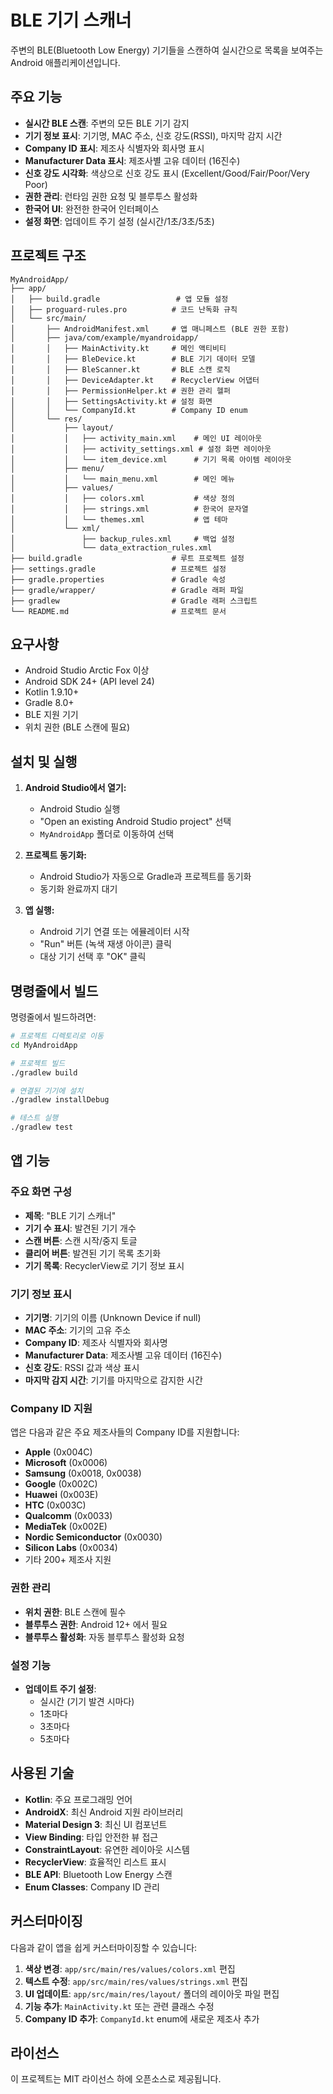 # BLE 기기 스캐너

주변의 BLE(Bluetooth Low Energy) 기기들을 스캔하여 실시간으로 목록을 보여주는 Android 애플리케이션입니다.

## 주요 기능

- **실시간 BLE 스캔**: 주변의 모든 BLE 기기 감지
- **기기 정보 표시**: 기기명, MAC 주소, 신호 강도(RSSI), 마지막 감지 시간
- **Company ID 표시**: 제조사 식별자와 회사명 표시
- **Manufacturer Data 표시**: 제조사별 고유 데이터 (16진수)
- **신호 강도 시각화**: 색상으로 신호 강도 표시 (Excellent/Good/Fair/Poor/Very Poor)
- **권한 관리**: 런타임 권한 요청 및 블루투스 활성화
- **한국어 UI**: 완전한 한국어 인터페이스
- **설정 화면**: 업데이트 주기 설정 (실시간/1초/3초/5초)

## 프로젝트 구조

```
MyAndroidApp/
├── app/
│   ├── build.gradle                 # 앱 모듈 설정
│   ├── proguard-rules.pro          # 코드 난독화 규칙
│   └── src/main/
│       ├── AndroidManifest.xml     # 앱 매니페스트 (BLE 권한 포함)
│       ├── java/com/example/myandroidapp/
│       │   ├── MainActivity.kt     # 메인 액티비티
│       │   ├── BleDevice.kt        # BLE 기기 데이터 모델
│       │   ├── BleScanner.kt       # BLE 스캔 로직
│       │   ├── DeviceAdapter.kt    # RecyclerView 어댑터
│       │   ├── PermissionHelper.kt # 권한 관리 헬퍼
│       │   ├── SettingsActivity.kt # 설정 화면
│       │   └── CompanyId.kt        # Company ID enum
│       └── res/
│           ├── layout/
│           │   ├── activity_main.xml    # 메인 UI 레이아웃
│           │   ├── activity_settings.xml # 설정 화면 레이아웃
│           │   └── item_device.xml      # 기기 목록 아이템 레이아웃
│           ├── menu/
│           │   └── main_menu.xml        # 메인 메뉴
│           ├── values/
│           │   ├── colors.xml           # 색상 정의
│           │   ├── strings.xml          # 한국어 문자열
│           │   └── themes.xml           # 앱 테마
│           └── xml/
│               ├── backup_rules.xml     # 백업 설정
│               └── data_extraction_rules.xml
├── build.gradle                    # 루트 프로젝트 설정
├── settings.gradle                 # 프로젝트 설정
├── gradle.properties               # Gradle 속성
├── gradle/wrapper/                 # Gradle 래퍼 파일
├── gradlew                         # Gradle 래퍼 스크립트
└── README.md                       # 프로젝트 문서
```

## 요구사항

- Android Studio Arctic Fox 이상
- Android SDK 24+ (API level 24)
- Kotlin 1.9.10+
- Gradle 8.0+
- BLE 지원 기기
- 위치 권한 (BLE 스캔에 필요)

## 설치 및 실행

1. **Android Studio에서 열기:**
   - Android Studio 실행
   - "Open an existing Android Studio project" 선택
   - `MyAndroidApp` 폴더로 이동하여 선택

2. **프로젝트 동기화:**
   - Android Studio가 자동으로 Gradle과 프로젝트를 동기화
   - 동기화 완료까지 대기

3. **앱 실행:**
   - Android 기기 연결 또는 에뮬레이터 시작
   - "Run" 버튼 (녹색 재생 아이콘) 클릭
   - 대상 기기 선택 후 "OK" 클릭

## 명령줄에서 빌드

명령줄에서 빌드하려면:

```bash
# 프로젝트 디렉토리로 이동
cd MyAndroidApp

# 프로젝트 빌드
./gradlew build

# 연결된 기기에 설치
./gradlew installDebug

# 테스트 실행
./gradlew test
```

## 앱 기능

### 주요 화면 구성
- **제목**: "BLE 기기 스캐너"
- **기기 수 표시**: 발견된 기기 개수
- **스캔 버튼**: 스캔 시작/중지 토글
- **클리어 버튼**: 발견된 기기 목록 초기화
- **기기 목록**: RecyclerView로 기기 정보 표시

### 기기 정보 표시
- **기기명**: 기기의 이름 (Unknown Device if null)
- **MAC 주소**: 기기의 고유 주소
- **Company ID**: 제조사 식별자와 회사명
- **Manufacturer Data**: 제조사별 고유 데이터 (16진수)
- **신호 강도**: RSSI 값과 색상 표시
- **마지막 감지 시간**: 기기를 마지막으로 감지한 시간

### Company ID 지원
앱은 다음과 같은 주요 제조사들의 Company ID를 지원합니다:
- **Apple** (0x004C)
- **Microsoft** (0x0006)
- **Samsung** (0x0018, 0x0038)
- **Google** (0x002C)
- **Huawei** (0x003E)
- **HTC** (0x003C)
- **Qualcomm** (0x0033)
- **MediaTek** (0x002E)
- **Nordic Semiconductor** (0x0030)
- **Silicon Labs** (0x0034)
- 기타 200+ 제조사 지원

### 권한 관리
- **위치 권한**: BLE 스캔에 필수
- **블루투스 권한**: Android 12+ 에서 필요
- **블루투스 활성화**: 자동 블루투스 활성화 요청

### 설정 기능
- **업데이트 주기 설정**:
  - 실시간 (기기 발견 시마다)
  - 1초마다
  - 3초마다
  - 5초마다

## 사용된 기술

- **Kotlin**: 주요 프로그래밍 언어
- **AndroidX**: 최신 Android 지원 라이브러리
- **Material Design 3**: 최신 UI 컴포넌트
- **View Binding**: 타입 안전한 뷰 접근
- **ConstraintLayout**: 유연한 레이아웃 시스템
- **RecyclerView**: 효율적인 리스트 표시
- **BLE API**: Bluetooth Low Energy 스캔
- **Enum Classes**: Company ID 관리

## 커스터마이징

다음과 같이 앱을 쉽게 커스터마이징할 수 있습니다:

1. **색상 변경**: `app/src/main/res/values/colors.xml` 편집
2. **텍스트 수정**: `app/src/main/res/values/strings.xml` 편집
3. **UI 업데이트**: `app/src/main/res/layout/` 폴더의 레이아웃 파일 편집
4. **기능 추가**: `MainActivity.kt` 또는 관련 클래스 수정
5. **Company ID 추가**: `CompanyId.kt` enum에 새로운 제조사 추가

## 라이선스

이 프로젝트는 MIT 라이선스 하에 오픈소스로 제공됩니다. 